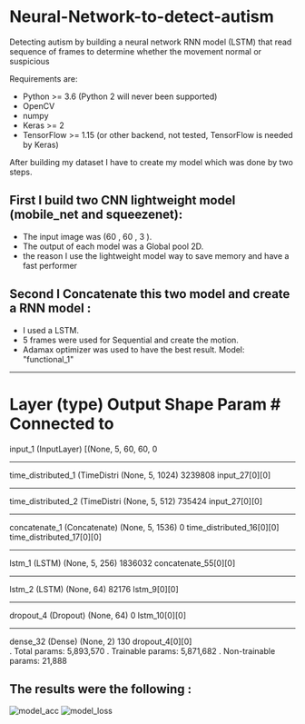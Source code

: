 # Neural-Network-to-detect-autism
Detecting autism by building a neural network RNN model (LSTM) that read sequence of frames to determine
whether the movement normal or suspicious

Requirements are:
- Python >= 3.6 (Python 2 will never been supported)
- OpenCV
- numpy
- Keras >= 2
- TensorFlow >= 1.15 (or other backend, not tested, TensorFlow is needed by Keras)

After building my dataset I have to create my model which was done by two steps.

## First I build two CNN lightweight model (mobile_net and squeezenet):

- The input image was (60 , 60 , 3 ).
- The output of each model was a Global pool 2D.
- the reason I use the lightweight model way to save memory and have a fast performer

## Second I Concatenate this two model and create a RNN model :

- I used a LSTM.
- 5 frames were used for Sequential and create the motion. 
- Adamax optimizer was used to have the best result.
Model: "functional_1"
__________________________________________________________________________________________________
Layer (type)                    Output Shape         Param #     Connected to                     
==================================================================================================
input_1 (InputLayer)           [(None, 5, 60, 60, 0                                            
__________________________________________________________________________________________________
time_distributed_1 (TimeDistri (None, 5, 1024)      3239808     input_27[0][0]                   
__________________________________________________________________________________________________
time_distributed_2 (TimeDistri (None, 5, 512)       735424      input_27[0][0]                   
__________________________________________________________________________________________________
concatenate_1 (Concatenate)    (None, 5, 1536)      0           time_distributed_16[0][0]        
                                                                 time_distributed_17[0][0]        
__________________________________________________________________________________________________
lstm_1 (LSTM)                   (None, 5, 256)       1836032     concatenate_55[0][0]             
__________________________________________________________________________________________________
lstm_2 (LSTM)                  (None, 64)           82176       lstm_9[0][0]                     
__________________________________________________________________________________________________
dropout_4 (Dropout)             (None, 64)           0           lstm_10[0][0]                    
__________________________________________________________________________________________________
dense_32 (Dense)                (None, 2)            130         dropout_4[0][0]                  
. Total params: 5,893,570
. Trainable params: 5,871,682
. Non-trainable params: 21,888

## The results were the following :

![model_acc](https://user-images.githubusercontent.com/93203143/182432733-e89f64f3-2f4d-484e-800e-6e38f564693d.PNG)
![model_loss](https://user-images.githubusercontent.com/93203143/182432738-8befe49f-4eed-41e1-bdb3-bab9ba2232cb.PNG)
